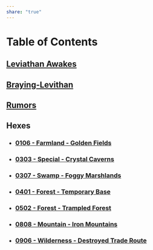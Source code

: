 ```yaml
---  
share: "true"  
---  
```

  
# Table of Contents  
  
## [Leviathan Awakes](Leviathan%20Awakes.html)  
  
## [Braying-Levithan](Braying-Leviathan.html)  
  
## [Rumors](Crisis/Leviathan%20Awakes/Rumors.html)  
  
## Hexes  
  
- ### [0106 - Farmland - Golden Fields](./Hexes/0106%20-%20Farmland%20-%20Golden%20Fields.md)  
- ### [0303 - Special - Crystal Caverns](./Hexes/0303%20-%20Special%20-%20Crystal%20Caverns.md)  
- ### [0307 - Swamp - Foggy Marshlands](0307%20-%20Swamp%20-%20Foggy%20Marshlands.md)  
- ### [0401 - Forest - Temporary Base](0401%20-%20Forest%20-%20Temporary%20Base.md)  
- ### [0502 - Forest - Trampled Forest](0502%20-%20Forest%20-%20Trampled%20Forest.md)  
- ### [0808 - Mountain - Iron Mountains](0808%20-%20Mountain%20-%20Iron%20Mountains.md)  
- ### [0906 - Wilderness - Destroyed Trade Route](0906%20-%20Wilderness%20-%20Destroyed%20Trade%20Route.md)  
